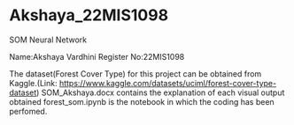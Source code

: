 # Akshaya_22MIS1098
SOM Neural Network

Name:Akshaya Vardhini
Register No:22MIS1098

The dataset(Forest Cover Type) for this project can be obtained from Kaggle.(Link: https://www.kaggle.com/datasets/uciml/forest-cover-type-dataset)
SOM_Akshaya.docx contains the explanation of each visual output obtained
forest_som.ipynb is the notebook in which the coding has been perfomed. 


